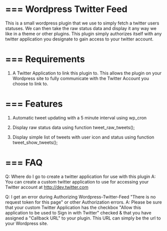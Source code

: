 ===
Wordpress Twitter Feed
===

This is a small wordpress plugin that we use to simply fetch a twitter users statuses. We can then take the raw status data and display it any way we like in a theme or other plugins. This plugin simply authorizes itself with any twitter application you designate to gain access to your twitter account.

===
Requirements
===
1. A Twitter Application to link this plugin to. This allows the plugin on your Wordpress site to fully communicate with the Twitter Account you choose to link to.

===
Features
===
1. Automatic tweet updating with a 5 minute interval using wp_cron

2. Display raw status data using function tweet_raw_tweets();

3. Display simple list of tweets with user icon and status using function tweet_show_tweets();

===
FAQ
===

Q: Where do I go to create a twitter application for use with this plugin
A: You can create a custom twitter application to use for accessing your Twitter account at http://dev.twitter.com

Q: I get an error during Authorizing Wordpress-Twitter-Feed "There is no request token for this page" or other Authorization errors.
A: Please be sure that your custom Twitter Application has the checkbox "Allow this application to be used to Sign in with Twitter" checked & that you have assigned a "Callback URL" to your plugin. This URL can simply be the url to your Wordpress site.

